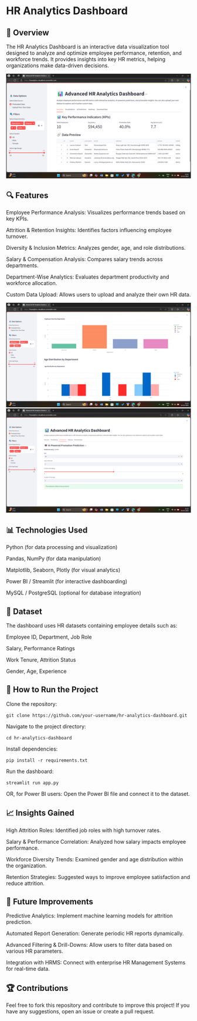 # HR Analytics Dashboard

## 📌 Overview

The HR Analytics Dashboard is an interactive data visualization tool designed to analyze and optimize employee performance, retention, and workforce trends. It provides insights into key HR metrics, helping organizations make data-driven decisions.


![Alt Text](Dashboard.png)

## 🔍 Features

Employee Performance Analysis: Visualizes performance trends based on key KPIs.

Attrition & Retention Insights: Identifies factors influencing employee turnover.

Diversity & Inclusion Metrics: Analyzes gender, age, and role distributions.

Salary & Compensation Analysis: Compares salary trends across departments.

Department-Wise Analytics: Evaluates department productivity and workforce allocation.

Custom Data Upload: Allows users to upload and analyze their own HR data.

![Alt Text](Visuals.png)
![Alt Text](AIprediction.png)


## 📊 Technologies Used

Python (for data processing and visualization)

Pandas, NumPy (for data manipulation)

Matplotlib, Seaborn, Plotly (for visual analytics)

Power BI / Streamlit (for interactive dashboarding)

MySQL / PostgreSQL (optional for database integration)

## 📂 Dataset

The dashboard uses HR datasets containing employee details such as:

Employee ID, Department, Job Role

Salary, Performance Ratings

Work Tenure, Attrition Status

Gender, Age, Experience

## 🚀 How to Run the Project

Clone the repository:
```
git clone https://github.com/your-username/hr-analytics-dashboard.git
```
Navigate to the project directory:
```
cd hr-analytics-dashboard
```
Install dependencies:
```
pip install -r requirements.txt
```
Run the dashboard:
```
streamlit run app.py
```
OR, for Power BI users:
Open the Power BI file and connect it to the dataset.

## 📈 Insights Gained

High Attrition Roles: Identified job roles with high turnover rates.

Salary & Performance Correlation: Analyzed how salary impacts employee performance.

Workforce Diversity Trends: Examined gender and age distribution within the organization.

Retention Strategies: Suggested ways to improve employee satisfaction and reduce attrition.

## 📜 Future Improvements

Predictive Analytics: Implement machine learning models for attrition prediction.

Automated Report Generation: Generate periodic HR reports dynamically.

Advanced Filtering & Drill-Downs: Allow users to filter data based on various HR parameters.

Integration with HRMS: Connect with enterprise HR Management Systems for real-time data.

## 🏆 Contributions

Feel free to fork this repository and contribute to improve this project! If you have any suggestions, open an issue or create a pull request.
